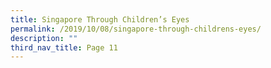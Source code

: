 ```yaml
---
title: Singapore Through Children’s Eyes
permalink: /2019/10/08/singapore-through-childrens-eyes/
description: ""
third_nav_title: Page 11
---
```

